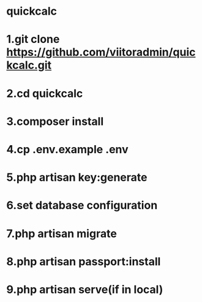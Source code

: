 # quickcalc
# 1.git clone https://github.com/viitoradmin/quickcalc.git
# 2.cd quickcalc
# 3.composer install
# 4.cp .env.example .env
# 5.php artisan key:generate
# 6.set database configuration 
# 7.php artisan migrate
# 8.php artisan passport:install
# 9.php artisan serve(if in local)
